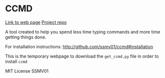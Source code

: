 # CCMD

[Link to web page](https://ssmv01.github.io/getccmd)
[Project repo](https://ssmv01.github.io/ccmd)

A tool created to help you spend less time typing commands and more time getting things done.

For installation instructions: http://github.com/ssmv01/ccmd#installation

This is the temporary webpage to download the `get_ccmd.py` file in order to install `ccmd`

MIT License
SSMV01
